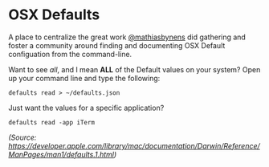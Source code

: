 # OSX Defaults
A place to centralize the great work [@mathiasbynens](http://github.com/mathiasbynens/dotfiles/blob/master/.osx) did gathering and foster a community around finding and documenting OSX Default configuation from the command-line.

Want to see *all*, and I mean **ALL** of the Default values on your system?
Open up your command line and type the following:

`defaults read > ~/defaults.json`

Just want the values for a specific application? 

`defaults read -app iTerm`

*(Source: https://developer.apple.com/library/mac/documentation/Darwin/Reference/ManPages/man1/defaults.1.html)*